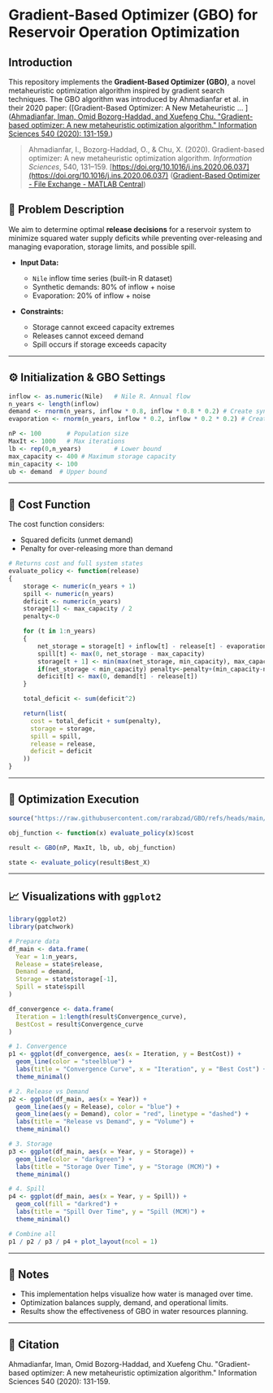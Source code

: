 # Gradient-Based Optimizer (GBO) for Reservoir Operation Optimization

## Introduction

This repository implements the **Gradient-Based Optimizer (GBO)**, a novel metaheuristic optimization algorithm inspired by gradient search techniques. The GBO algorithm was introduced by Ahmadianfar et al. in their 2020 paper: ([Gradient-Based Optimizer: A New Metaheuristic ... ]([Ahmadianfar, Iman, Omid Bozorg-Haddad, and Xuefeng Chu. "Gradient-based optimizer: A new metaheuristic optimization algorithm." Information Sciences 540 (2020): 131-159.](https://doi.org/10.1016/j.ins.2020.06.037](https://www.sciencedirect.com/science/article/pii/S0020025520306241)))

> Ahmadianfar, I., Bozorg-Haddad, O., & Chu, X. (2020). Gradient-based optimizer: A new metaheuristic optimization algorithm. *Information Sciences*, 540, 131–159. [https://doi.org/10.1016/j.ins.2020.06.037](https://doi.org/10.1016/j.ins.2020.06.037) ([Gradient-Based Optimizer - File Exchange - MATLAB Central](https://www.mathworks.com/matlabcentral/fileexchange/131588-gradient-based-optimizer))

## 🔧 Problem Description

We aim to determine optimal **release decisions** for a reservoir system to minimize squared water supply deficits while preventing over-releasing and managing evaporation, storage limits, and possible spill.

- **Input Data:**
  - `Nile` inflow time series (built-in R dataset)
  - Synthetic demands: 80% of inflow + noise
  - Evaporation: 20% of inflow + noise

- **Constraints:**
  - Storage cannot exceed capacity extremes 
  - Releases cannot exceed demand
  - Spill occurs if storage exceeds capacity
---

## ⚙️ Initialization & GBO Settings

```r
inflow <- as.numeric(Nile)   # Nile R. Annual flow
n_years <- length(inflow)
demand <- rnorm(n_years, inflow * 0.8, inflow * 0.8 * 0.2) # Create synthetic demand
evaporation <- rnorm(n_years, inflow * 0.2, inflow * 0.2 * 0.2) # Create synthetic evaporation

nP <- 100       # Population size
MaxIt <- 1000   # Max iterations
lb <- rep(0,n_years)         # Lower bound
max_capacity <- 400 # Maximum storage capacity
min_capacity <- 100
ub <- demand  # Upper bound

```

---

## 🧠 Cost Function

The cost function considers:
- Squared deficits (unmet demand)
- Penalty for over-releasing more than demand

```r
# Returns cost and full system states
evaluate_policy <- function(release)
{
    storage <- numeric(n_years + 1)
    spill <- numeric(n_years)
    deficit <- numeric(n_years)
    storage[1] <- max_capacity / 2
    penalty<-0

    for (t in 1:n_years)
    {
        net_storage = storage[t] + inflow[t] - release[t] - evaporation[t]
        spill[t] <- max(0, net_storage - max_capacity)
        storage[t + 1] <- min(max(net_storage, min_capacity), max_capacity)
        if(net_storage < min_capacity) penalty<-penalty+(min_capacity-net_storage)*100
        deficit[t] <- max(0, demand[t] - release[t])
    }

    total_deficit <- sum(deficit^2)

    return(list(
      cost = total_deficit + sum(penalty),
      storage = storage,
      spill = spill,
      release = release,
      deficit = deficit
    ))
}
```

---

## 🚀 Optimization Execution

```r
source("https://raw.githubusercontent.com/rarabzad/GBO/refs/heads/main/GBO.R")

obj_function <- function(x) evaluate_policy(x)$cost

result <- GBO(nP, MaxIt, lb, ub, obj_function)

state <- evaluate_policy(result$Best_X)
```

---

## 📈 Visualizations with `ggplot2`

```r
library(ggplot2)
library(patchwork)

# Prepare data
df_main <- data.frame(
  Year = 1:n_years,
  Release = state$release,
  Demand = demand,
  Storage = state$storage[-1],
  Spill = state$spill
)

df_convergence <- data.frame(
  Iteration = 1:length(result$Convergence_curve),
  BestCost = result$Convergence_curve
)

# 1. Convergence
p1 <- ggplot(df_convergence, aes(x = Iteration, y = BestCost)) +
  geom_line(color = "steelblue") +
  labs(title = "Convergence Curve", x = "Iteration", y = "Best Cost") +
  theme_minimal()

# 2. Release vs Demand
p2 <- ggplot(df_main, aes(x = Year)) +
  geom_line(aes(y = Release), color = "blue") +
  geom_line(aes(y = Demand), color = "red", linetype = "dashed") +
  labs(title = "Release vs Demand", y = "Volume") +
  theme_minimal()

# 3. Storage
p3 <- ggplot(df_main, aes(x = Year, y = Storage)) +
  geom_line(color = "darkgreen") +
  labs(title = "Storage Over Time", y = "Storage (MCM)") +
  theme_minimal()

# 4. Spill
p4 <- ggplot(df_main, aes(x = Year, y = Spill)) +
  geom_col(fill = "darkred") +
  labs(title = "Spill Over Time", y = "Spill (MCM)") +
  theme_minimal()

# Combine all
p1 / p2 / p3 / p4 + plot_layout(ncol = 1)
```

---

## 📌 Notes

- This implementation helps visualize how water is managed over time.
- Optimization balances supply, demand, and operational limits.
- Results show the effectiveness of GBO in water resources planning.

---

## 🧾 Citation

Ahmadianfar, Iman, Omid Bozorg-Haddad, and Xuefeng Chu. "Gradient-based optimizer: A new metaheuristic optimization algorithm." Information Sciences 540 (2020): 131-159.
